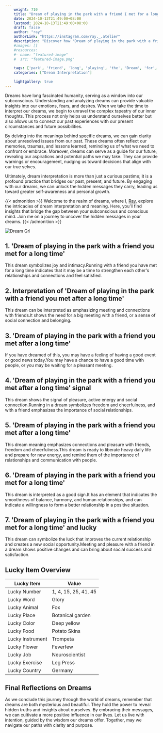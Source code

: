 ```yaml
---
    weight: 710
    title: "Dream of playing in the park with a friend I met for a long time"  # Assuming 'title' column exists
    date: 2024-10-13T21:49:00+08:00
    lastmod: 2024-10-13T21:49:00+08:00
    draft: false
    author: "ray"
    authorLink: "https://instagram.com/ray._.atelier"
    description: "Discover how 'Dream of playing in the park with a friend I met for a long time' can interpret your future and uncover its significant meanings in your life."
    #images: []
    #resources:
    #- name: "featured-image"
    #  src: "featured-image.png"
    
    tags: ['park', 'friend', 'long', 'playing', 'the', 'Dream', 'for', 'I', 'a', 'time', 'in', 'met', 'of', 'with']
    categories: ["Dream Interpretation"]
    
    lightgallery: true
---
```

    
Dreams have long fascinated humanity, serving as a window into our subconscious. Understanding and analyzing dreams can provide valuable insights into our emotions, fears, and desires. When we take the time to interpret our dreams, we begin to unravel the complex tapestry of our inner thoughts. This process not only helps us understand ourselves better but also allows us to connect our past experiences with our present circumstances and future possibilities.

By delving into the meanings behind specific dreams, we can gain clarity about unresolved issues from our past. These dreams often reflect our memories, traumas, and lessons learned, reminding us of what we need to confront or embrace. Moreover, dreams can serve as a guide for our future, revealing our aspirations and potential paths we may take. They can provide warnings or encouragement, nudging us toward decisions that align with our true selves.

Ultimately, dream interpretation is more than just a curious pastime; it is a profound practice that bridges our past, present, and future. By engaging with our dreams, we can unlock the hidden messages they carry, leading us toward greater self-awareness and personal growth.

{{< admonition >}}
Welcome to the realm of dreams, where I, [Ray](https://instagram.com/ray._.atelier), explore the intricacies of dream interpretation and meaning. Here, you’ll find insights that bridge the gap between your subconscious and conscious mind. Join me on a journey to uncover the hidden messages in your dreams.
{{< /admonition >}}

![Dream Grl](https://cdn.pixabay.com/photo/2017/11/02/03/35/gothic-2910057_1280.jpg "Dream Grl")

## 1. 'Dream of playing in the park with a friend you met for a long time'
This dream symbolizes joy and intimacy.Running with a friend you have met for a long time indicates that it may be a time to strengthen each other's relationships and connections and feel satisfied.

## 2. Interpretation of 'Dream of playing in the park with a friend you met after a long time'
This dream can be interpreted as emphasizing meeting and connections with friends.It shows the need for a big meeting with a friend, or a sense of social connection and belonging.

## 3. 'Dream of playing in the park with a friend you met after a long time'
If you have dreamed of this, you may have a feeling of having a good event or good news today.You may have a chance to have a good time with people, or you may be waiting for a pleasant meeting.

## 4. 'Dream of playing in the park with a friend you met after a long time' signal
This dream shows the signal of pleasure, active energy and social connection.Running in a dream symbolizes freedom and cheerfulness, and with a friend emphasizes the importance of social relationships.

## 5. 'Dream of playing in the park with a friend you met after a long time'
This dream meaning emphasizes connections and pleasure with friends, freedom and cheerfulness.This dream is ready to liberate heavy daily life and prepare for new energy, and remind them of the importance of relationships and communication with people.

## 6. 'Dream of playing in the park with a friend you met for a long time'
This dream is interpreted as a good sign.It has an element that indicates the smoothness of balance, harmony, and human relationships, and can indicate a willingness to form a better relationship in a positive situation.

## 7. 'Dream of playing in the park with a friend you met for a long time' and lucky
This dream can symbolize the luck that improves the current relationship and creates a new social opportunity.Meeting and pleasure with a friend in a dream shows positive changes and can bring about social success and satisfaction.

## Lucky Item Overview
| Lucky Item          | Value              |
|---------------|--------------------|
| Lucky Number        | 1, 4, 15, 25, 41, 45  |
| Lucky Word          | Glory |
| Lucky Animal        | Fox |
| Lucky Place         | Botanical garden     |
| Lucky Color         | Deep yellow     |
| Lucky Food          | Potato Skins      |
| Lucky Instrument    | Trompeta |
| Lucky Flower        | Feverfew    |
| Lucky Job           | Neuroscientist       |
| Lucky Exercise      | Leg Press  |
| Lucky Country       | Germany    |


##  Final Reflections on Dreams

As we conclude this journey through the world of dreams, remember that dreams are both mysterious and beautiful. They hold the power to reveal hidden truths and insights about ourselves. By embracing their messages, we can cultivate a more positive influence in our lives. Let us live with intention, guided by the wisdom our dreams offer. Together, may we navigate our paths with clarity and purpose.
